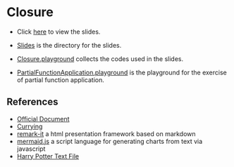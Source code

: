 # Closure

- Click [here](https://chenshenyi.github.io/ClosureAndCaptureList/Slides/index.html#1) to view the slides.

- [Slides](Slides) is the directory for the slides.
- [Closure.playground](Closure.playground) collects the codes used in the slides.
- [PartialFunctionApplication.playground](PartialFunctionApplication.playground) is the playground for the exercise of partial function application.

## References

- [Official Document](https://docs.swift.org/swift-book/documentation/the-swift-programming-language/closures/)
- [Currying](https://pjchender.dev/javascript/js-functional-programming-currying/)
- [remark-it](https://github.com/1-2-3/remark-it) a html presentation framework based on markdown
- [mermaid.js](https://mermaid.js.org/) a script language for generating charts from text via javascript
- [Harry Potter Text File](https://github.com/amephraim/nlp/blob/master/texts/J.%20K.%20Rowling%20-%20Harry%20Potter%201%20-%20Sorcerer's%20Stone.txt)
